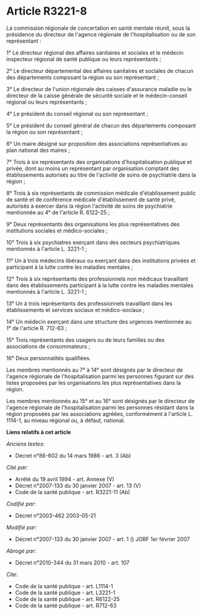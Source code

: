 # Article R3221-8

La commission régionale de concertation en santé mentale réunit, sous la présidence du directeur de l'agence régionale de
l'hospitalisation ou de son représentant :

1° Le directeur régional des affaires sanitaires et sociales et le médecin inspecteur régional de santé publique ou leurs
représentants ;

2° Le directeur départemental des affaires sanitaires et sociales de chacun des départements composant la région ou son
représentant ;

3° Le directeur de l'union régionale des caisses d'assurance maladie ou le directeur de la caisse générale de sécurité
sociale et le médecin-conseil régional ou leurs représentants ;

4° Le président du conseil régional ou son représentant ;

5° Le président du conseil général de chacun des départements composant la région ou son représentant ;

6° Un maire désigné sur proposition des associations représentatives au plan national des maires ;

7° Trois à six représentants des organisations d'hospitalisation publique et privée, dont au moins un représentant par
organisation comptant des établissements autorisés au titre de l'activité de soins de psychiatrie dans la région ;

8° Trois à six représentants de commission médicale d'établissement public de santé et de conférence médicale d'établissement
de santé privé, autorisés à exercer dans la région l'activité de soins de psychiatrie mentionnée au 4° de l'article R.
6122-25 ;

9° Deux représentants des organisations les plus représentatives des institutions sociales et médico-sociales ;

10° Trois à six psychiatres exerçant dans des secteurs psychiatriques mentionnés à l'article L. 3221-1 ;

11° Un à trois médecins libéraux ou exerçant dans des institutions privées et participant à la lutte contre les maladies
mentales ;

12° Trois à six représentants des professionnels non médicaux travaillant dans des établissements participant à la lutte
contre les maladies mentales mentionnés à l'article L. 3221-1 ;

13° Un à trois représentants des professionnels travaillant dans les établissements et services sociaux et médico-sociaux ;

14° Un médecin exerçant dans une structure des urgences mentionnée au 1° de l'article R. 712-63 ;

15° Trois représentants des usagers ou de leurs familles ou des associations de consommateurs ;

16° Deux personnalités qualifiées.

Les membres mentionnés au 7° à 14° sont désignés par le directeur de l'agence régionale de l'hospitalisation parmi les
personnes figurant sur des listes proposées par les organisations les plus représentatives dans la région.

Les membres mentionnés au 15° et au 16° sont désignés par le directeur de l'agence régionale de l'hospitalisation parmi les
personnes résidant dans la région proposées par les associations agréées, conformément à l'article L. 1114-1, au niveau
régional ou, à défaut, national.

**Liens relatifs à cet article**

_Anciens textes_:

  - Décret n°86-602 du 14 mars 1986 - art. 3 (Ab)

_Cité par_:

  - Arrêté du 19 avril 1994 - art. Annexe (V)
  - Décret n°2007-133 du 30 janvier 2007 - art. 13 (V)
  - Code de la santé publique - art. R3221-11 (Ab)

_Codifié par_:

  - Décret n°2003-462 2003-05-21

_Modifié par_:

  - Décret n°2007-133 du 30 janvier 2007 - art. 1 () JORF 1er février 2007

_Abrogé par_:

  - Décret n°2010-344 du 31 mars 2010 - art. 107

_Cite_:

  - Code de la santé publique - art. L1114-1
  - Code de la santé publique - art. L3221-1
  - Code de la santé publique - art. R6122-25
  - Code de la santé publique - art. R712-63
